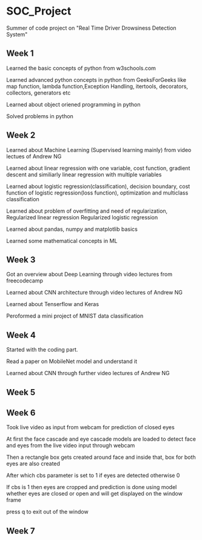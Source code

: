 # SOC_Project
Summer of code project on "Real Time Driver Drowsiness Detection System"

## Week 1

Learned the basic concepts of python from w3schools.com

Learned advanced python concepts in python from GeeksForGeeks like map function, lambda function,Exception Handling, itertools, decorators, collectors, generators etc

Learned about object oriened programming in python

Solved problems in python

## Week 2

Learned about Machine Learning (Supervised learning mainly) from video lectues of Andrew NG

Learned about linear regression with one variable, cost function, gradient descent and similiarly linear regression with multiple variables

Learned about logistic regression(classification), decision boundary, cost function of logistic regression(loss function), optimization and multiclass classification

Learned about problem of overfitting and need of regularization, Regularized linear regression
Regularized logistic regression

Learned about pandas, numpy and matplotlib basics

Learned some mathematical concepts in ML

## Week 3

Got an overview about Deep Learning through video lectures from freecodecamp

Learned about CNN architecture through video lectures of Andrew NG

Learned about Tenserflow and Keras

Peroformed a mini project of MNIST data classification

## Week 4

Started with the coding part. 

Read a paper on MobileNet model and understand it

Learned about CNN through further video lectures of Andrew NG

## Week 5



## Week 6

Took live video as input from webcam for prediction of closed eyes

At first the face cascade and eye cascade models are loaded to detect face and eyes from the live video input through webcam

Then a rectangle box gets created around face and inside that, box for both eyes are also created

After which cbs parameter is set to 1 if eyes are detected otherwise 0

If cbs is 1 then eyes are cropped and prediction is done using model whether eyes are closed or open and will get displayed on the window frame

press q to exit out of the window

## Week 7




